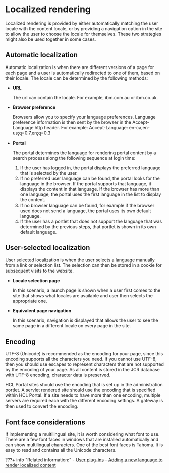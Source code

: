 # Localized rendering

Localized rendering is provided by either automatically matching the user locale with the content locale, or by providing a navigation option in the site to allow the user to choose the locale for themselves. These two strategies might also be used together in some cases.

## Automatic localization

Automatic localization is when there are different versions of a page for each page and a user is automatically redirected to one of them, based on their locale. The locale can be determined by the following methods:

-   **URL**

    The url can contain the locale. For example, ibm.com.au or ibm.co.uk.

-   **Browser preference**

    Browsers allow you to specify your language preferences. Language preference information is then sent by the browser in the Accept-Language http header. For example: Accept-Language: en-ca,en-us;q=0.7,en;q=0.3

-   **Portal**

    The portal determines the language for rendering portal content by a search process along the following sequence at login time:

    1.  If the user has logged in, the portal displays the preferred language that is selected by the user.
    2.  If no preferred user language can be found, the portal looks for the language in the browser. If the portal supports that language, it displays the content in that language. If the browser has more than one language, the portal uses the first language in the list to display the content.
    3.  If no browser language can be found, for example if the browser used does not send a language, the portal uses its own default language.
    4.  If the user has a portlet that does not support the language that was determined by the previous steps, that portlet is shown in its own default language.

## User-selected localization

User selected localization is when the user selects a language manually from a link or selection list. The selection can then be stored in a cookie for subsequent visits to the website.

-   **Locale selection page**

    In this scenario, a launch page is shown when a user first comes to the site that shows what locales are available and user then selects the appropriate one.

-   **Equivalent page navigation**

    In this scenario, navigation is displayed that allows the user to see the same page in a different locale on every page in the site.


## Encoding

UTF-8 \(Unicode\) is recommended as the encoding for your page, since this encoding supports all the characters you need. If you cannot use UTF-8, then you should use escapes to represent characters that are not supported by the encoding of your page. As all content is stored in the JCR database with UTF-8 encoding, character data is preserved.

HCL Portal sites should use the encoding that is set up in the administration portlet. A servlet rendered site should use the encoding that is specified within HCL Portal. If a site needs to have more than one encoding, multiple servers are required each with the different encoding settings. A gateway is then used to convert the encoding.

## Font face considerations

If implementing a multilingual site, it is worth considering what font to use. There are a few font faces in windows that are installed automatically and can show multilingual characters. One of the best font faces is Tahoma. It is easy to read and contains all the Unicode characters.


???+ info "Related information:"
    - [User plug-ins](../../authoring_portlet/content_management_artifacts/tags/creating_plugin_tag/plugin_user.md)
    - [Adding a new language to render localized content](../../../../deployment/manage/portal_admin_tools/language_support/supporting_new_language/add_newlanguage.md)

